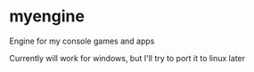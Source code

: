# myengine
Engine for my console games and apps


Currently will work for windows, but I'll try to port it to linux later
